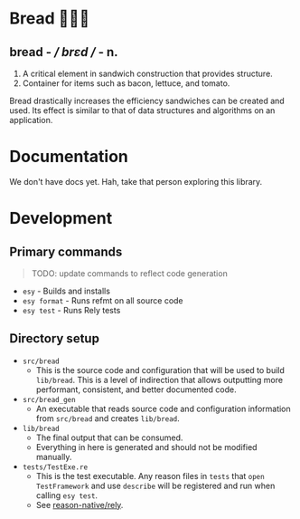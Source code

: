 # Bread 🍞🥖🥐

## **bread**  -  _/ brɛd /_  -  n.

1. A critical element in sandwich construction that provides structure.
2. Container for items such as bacon, lettuce, and tomato.

Bread drastically increases the efficiency sandwiches can be created and used. Its effect is similar to that of data structures and algorithms on an application.

# Documentation

We don't have docs yet. Hah, take that person exploring this library.

# Development

## Primary commands

> TODO: update commands to reflect code generation

- `esy` - Builds and installs
- `esy format` - Runs refmt on all source code
- `esy test` - Runs Rely tests

## Directory setup

- `src/bread`
  - This is the source code and configuration that will be used to build `lib/bread`. This is a level of indirection that allows outputting more performant, consistent, and better documented code.
- `src/bread_gen`
  - An executable that reads source code and configuration information from `src/bread` and creates `lib/bread`.
- `lib/bread`
  - The final output that can be consumed.
  - Everything in here is generated and should not be modified manually.
- `tests/TestExe.re`
  - This is the test executable. Any reason files in `tests` that `open TestFramework` and use `describe` will be registered and run when calling `esy test`.
  - See [reason-native/rely](https://reason-native.com/docs/rely/).
